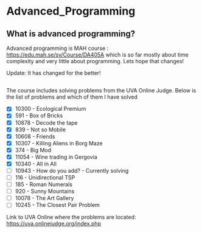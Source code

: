 # Advanced_Programming

## What is advanced programming?

Advanced programming is MAH course : https://edu.mah.se/sv/Course/DA405A which is so far mostly
about time complexity and very little about programming. Lets hope that changes!

Update: It has changed for the better!

##

The course includes solving problems from the UVA Online Judge. Below is the list of problems
and which of them I have solved

- [x] 10300 - Ecological Premium
- [x] 591 - Box of Bricks
- [x] 10878 - Decode the tape
- [x] 839 - Not so Mobile
- [x] 10608 - Friends
- [x] 10307 - Killing Aliens in Borg Maze
- [x] 374 - Big Mod
- [x] 11054 - Wine trading in Gergovia
- [x] 10340 - All in All
- [ ] 10943 - How do you add? - Currently solving
- [ ] 116 - Unidirectional TSP
- [ ] 185 - Roman Numerals
- [ ] 920 - Sunny Mountains
- [ ] 10078 - The Art Gallery
- [ ] 10245 - The Closest Pair Problem

Link to UVA Online where the problems are located:
https://uva.onlinejudge.org/index.php
